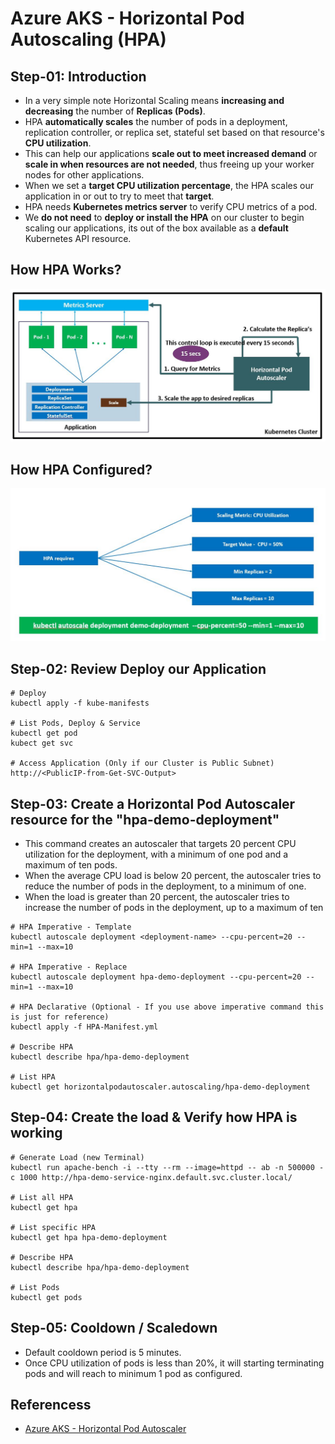 # Azure AKS - Horizontal Pod Autoscaling (HPA)
## Step-01: Introduction
- In a very simple note Horizontal Scaling means **increasing and decreasing** the number of **Replicas (Pods)**.
- HPA **automatically scales** the number of pods in a deployment, replication controller, or replica set, stateful set based on that resource's **CPU utilization**.
- This can help our applications **scale out to meet increased demand** or **scale in when resources are not needed**, thus freeing up your worker nodes for other applications. 
- When we set a **target CPU utilization percentage**, the HPA scales our application in or out to try to meet that **target**.
- HPA needs **Kubernetes metrics server** to verify CPU metrics of a pod. 
- We **do not need** to **deploy or install the HPA** on our cluster to begin scaling our applications, its out of the box available as a **default** Kubernetes API resource. 

## How HPA Works?
[![Image](https://github.com/OmkarDaddikar/azure-aks-kubernetes/blob/master/Images/azure-kubernetes-service-autoscaling-hpa-1.jpg "Azure AKS Kubernetes")](https://github.com/OmkarDaddikar/azure-aks-kubernetes/blob/master/Images/azure-kubernetes-service-autoscaling-hpa-1.jpg)

## How HPA Configured?
[![Image](https://github.com/OmkarDaddikar/azure-aks-kubernetes/blob/master/Images/azure-kubernetes-service-autoscaling-hpa-2.jpg "Azure AKS Kubernetes")](https://github.com/OmkarDaddikar/azure-aks-kubernetes/blob/master/Images/azure-kubernetes-service-autoscaling-hpa-2.jpg)

## Step-02: Review Deploy our Application
```
# Deploy
kubectl apply -f kube-manifests

# List Pods, Deploy & Service
kubectl get pod
kubect get svc

# Access Application (Only if our Cluster is Public Subnet)
http://<PublicIP-from-Get-SVC-Output>
```

## Step-03: Create a Horizontal Pod Autoscaler resource for the "hpa-demo-deployment" 
- This command creates an autoscaler that targets 20 percent CPU utilization for the deployment, with a minimum of one pod and a maximum of ten pods. 
- When the average CPU load is below 20 percent, the autoscaler tries to reduce the number of pods in the deployment, to a minimum of one. 
- When the load is greater than 20 percent, the autoscaler tries to increase the number of pods in the deployment, up to a maximum of ten
```
# HPA Imperative - Template
kubectl autoscale deployment <deployment-name> --cpu-percent=20 --min=1 --max=10

# HPA Imperative - Replace
kubectl autoscale deployment hpa-demo-deployment --cpu-percent=20 --min=1 --max=10

# HPA Declarative (Optional - If you use above imperative command this is just for reference)
kubectl apply -f HPA-Manifest.yml

# Describe HPA
kubectl describe hpa/hpa-demo-deployment 

# List HPA
kubectl get horizontalpodautoscaler.autoscaling/hpa-demo-deployment 
```

## Step-04: Create the load & Verify how HPA is working
```
# Generate Load (new Terminal)
kubectl run apache-bench -i --tty --rm --image=httpd -- ab -n 500000 -c 1000 http://hpa-demo-service-nginx.default.svc.cluster.local/ 

# List all HPA
kubectl get hpa

# List specific HPA
kubectl get hpa hpa-demo-deployment 

# Describe HPA
kubectl describe hpa/hpa-demo-deployment 

# List Pods
kubectl get pods
```

## Step-05: Cooldown / Scaledown
- Default cooldown period is 5 minutes. 
- Once CPU utilization of pods is less than 20%, it will starting terminating pods and will reach to minimum 1 pod as configured.

## Referencess
- [Azure AKS - Horizontal Pod Autoscaler](https://docs.microsoft.com/en-us/azure/aks/tutorial-kubernetes-scale#autoscale-pods)